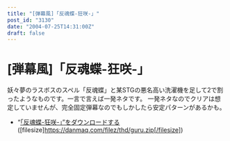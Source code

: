 ```yaml
---
title: "[弾幕風]「反魂蝶-狂咲-」"
post_id: "3130"
date: "2004-07-25T14:31:00Z"
draft: false
---
```


# [弾幕風]「反魂蝶-狂咲-」

妖々夢のラスボスのスペル「反魂蝶」と某STGの悪名高い洗濯機を足して2で割ったようなものです。一言で言えば一発ネタです。 一発ネタなのでクリアは想定していませんが、完全固定弾幕なのでもしかしたら安定パターンがあるかも。 

  * “[「反魂蝶-狂咲-」”をダウンロードする](/filez/thd/guru.zip)([filesize]https://danmaq.com/filez/thd/guru.zip[/filesize])
